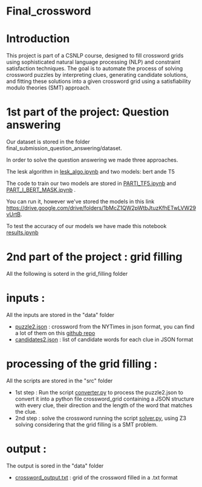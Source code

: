 # Final_crossword

# Introduction
This project is part of a CSNLP course, designed to fill crossword grids using sophisticated natural language processing (NLP) and constraint satisfaction techniques. The goal is to automate the process of solving crossword puzzles by interpreting clues, generating candidate solutions, and fitting these solutions into a given crossword grid using a satisfiability modulo theories (SMT) approach.

# 1st part of the project: Question answering
Our dataset is stored in the folder final_submission_question_answering/dataset.

In order to solve the question answering we made three approaches.

The lesk algorithm in [lesk_algo.ipynb](./final_submission_question_answering/lesk_algo.ipynb) and two models: bert ande T5

The code to train our two models are stored in [PARTI_TF5.ipynb](./final_submission_question_answering/PARTI_TF5.ipynb)   and [PART_I_BERT_MASK.ipynb](./final_submission_question_answering/PART_I_BERT_MASK.ipynb) .

You can run it, however we've stored the models in this link https://drive.google.com/drive/folders/1bMcZ1QW2pWtbJtuzKfhETwLVW29vUrtB.

To test the accuracy of our models we have made this notebook [results.ipynb](./final_submission_question_answering/results.ipynb)

# 2nd part of the project : grid filling 
All the following is soterd in the grid_filling folder
# inputs : 
All the inputs are stored in the "data" folder 
- [puzzle2.json](./grid_filling/data/puzzle2.json) : crossword from the NYTimes in json format, you can find a lot of them on this [github repo](https://github.com/doshea/nyt_crosswords)
- [candidates2.json](./grid_filling/data/candidates2.json) : list of candidate words for each clue in JSON format

# processing of the grid filling :
 All the scripts are stored in the "src" folder
- 1st step : Run the script [converter.py](./grid_filling/src/converter.py) to process the puzzle2.json to convert it into a python file crossword_grid containing  a JSON structure with every clue, their direction and the length of the word that matches the clue.
- 2nd step : solve the crossword running the script [solver.py](./grid_filling/src/solver.py), using Z3 solving considering that the grid filling is a SMT problem. 

# output :
The output is sored in the "data" folder
- [crossword_output.txt](./grid_filling/data/crossword_output.txt) : grid of the crossword filled in a .txt format
